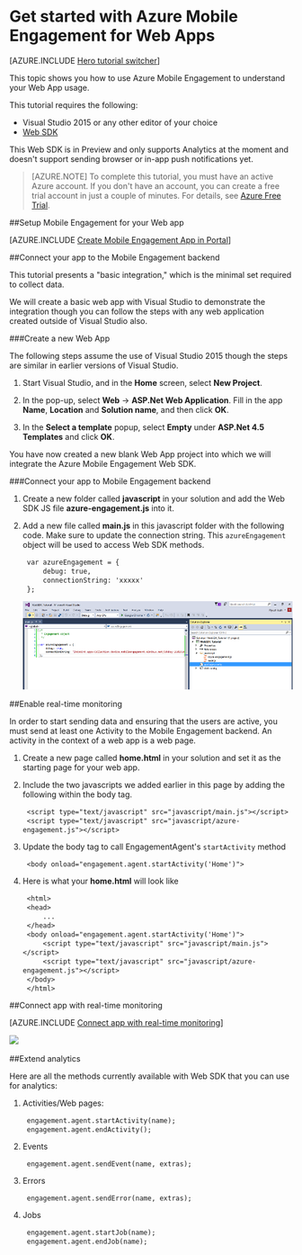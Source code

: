 <properties
	pageTitle="Get started with Azure Mobile Engagement for Web Apps | Microsoft Azure"
	description="Learn how to use Azure Mobile Engagement with analytics and push notifications for Web Apps."
	services="mobile-engagement"
	documentationCenter="Mobile"
	authors="piyushjo"
	manager=""
	editor="" />

<tags
	ms.service="mobile-engagement"
	ms.workload="mobile"
	ms.tgt_pltfrm="na"
	ms.devlang="js"
	ms.topic="hero-article"
	ms.date="06/01/2016"
	ms.author="piyushjo" />

# Get started with Azure Mobile Engagement for Web Apps

[AZURE.INCLUDE [Hero tutorial switcher](../../includes/mobile-engagement-hero-tutorial-switcher.md)]

This topic shows you how to use Azure Mobile Engagement to understand your Web App usage.

This tutorial requires the following:

+ Visual Studio 2015 or any other editor of your choice
+ [Web SDK](http://aka.ms/P7b453) 

This Web SDK is in Preview and only supports Analytics at the moment and doesn't support sending browser or in-app push notifications yet. 

> [AZURE.NOTE] To complete this tutorial, you must have an active Azure account. If you don't have an account, you can create a free trial account in just a couple of minutes. For details, see [Azure Free Trial](https://azure.microsoft.com/pricing/free-trial/?WT.mc_id=A0E0E5C02&amp;returnurl=http%3A%2F%2Fazure.microsoft.com%2Fen-us%2Fdocumentation%2Farticles%2Fmobile-engagement-web-app-get-started).

##Setup Mobile Engagement for your Web app

[AZURE.INCLUDE [Create Mobile Engagement App in Portal](../../includes/mobile-engagement-create-app-in-portal-new.md)]

##<a id="connecting-app"></a>Connect your app to the Mobile Engagement backend

This tutorial presents a "basic integration," which is the minimal set required to collect data.

We will create a basic web app with Visual Studio to demonstrate the integration though you can follow the steps with any web application created outside of Visual Studio also. 

###Create a new Web App

The following steps assume the use of Visual Studio 2015 though the steps are similar in earlier versions of Visual Studio. 

1. Start Visual Studio, and in the **Home** screen, select **New Project**.

2. In the pop-up, select **Web** -> **ASP.Net Web Application**. Fill in the app **Name**, **Location** and  **Solution name**, and then click **OK**.

3. In the **Select a template** popup, select **Empty** under **ASP.Net 4.5 Templates** and click **OK**. 

You have now created a new blank Web App project into which we will integrate the Azure Mobile Engagement Web SDK.

###Connect your app to Mobile Engagement backend

1. Create a new folder called **javascript** in your solution and add the Web SDK JS file **azure-engagement.js** into it. 

2. Add a new file called **main.js** in this javascript folder with the following code. Make sure to update the connection string. This `azureEngagement` object will be used to access Web SDK methods. 

		var azureEngagement = {
		    debug: true,
		    connectionString: 'xxxxx'
		};

	![Visual Studio with js files][1]

##Enable real-time monitoring

In order to start sending data and ensuring that the users are active, you must send at least one Activity to the Mobile Engagement backend. An activity in the context of a web app is a web page. 

1. Create a new page called **home.html** in your solution and set it as the starting page for your web app. 
2. Include the two javascripts we added earlier in this page by adding the following within the body tag. 

	    <script type="text/javascript" src="javascript/main.js"></script>
	    <script type="text/javascript" src="javascript/azure-engagement.js"></script>

3. Update the body tag to call EngagementAgent's `startActivity` method
		
		<body onload="engagement.agent.startActivity('Home')">

4. Here is what your **home.html** will look like
		
		<html>
		<head>
			...
		</head>
		<body onload="engagement.agent.startActivity('Home')">
		    <script type="text/javascript" src="javascript/main.js"></script>
		    <script type="text/javascript" src="javascript/azure-engagement.js"></script>
		</body>
		</html>

##Connect app with real-time monitoring

[AZURE.INCLUDE [Connect app with real-time monitoring](../../includes/mobile-engagement-connect-app-with-monitor.md)]

![][2]

##Extend analytics

Here are all the methods currently available with Web SDK that you can use for analytics:

1. Activities/Web pages:

		engagement.agent.startActivity(name);
		engagement.agent.endActivity();

2. Events
		
		engagement.agent.sendEvent(name, extras);

3. Errors

		engagement.agent.sendError(name, extras);

4. Jobs

		engagement.agent.startJob(name);
		engagement.agent.endJob(name);

<!-- Images. -->
[1]: ./media/mobile-engagement-web-app-get-started/visual-studio-solution-js.png
[2]: ./media/mobile-engagement-web-app-get-started/session.png

